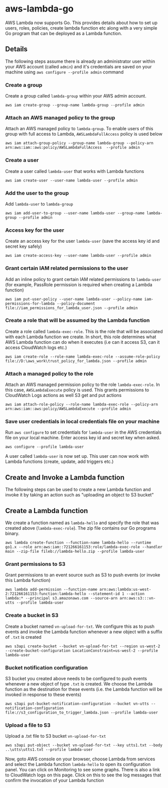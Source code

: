 # aws-lambda-go

AWS Lambda now supports Go. This provides details about how to set up users, roles, policies, create lambda function etc along with a very simple Go program that can be deployed as a Lambda function.

## Details
The following steps assume there is already an administrator user within your AWS account (called `admin`) and it's credentials are saved on your machine using `aws configure --profile admin` command

### Create a group
Create a group called `lambda-group` within your AWS admin account.

`aws iam create-group --group-name lambda-group --profile admin`

### Attach an AWS managed policy to the group
Attach an AWS managed policy to `lambda-group`. To enable users of this group with full access to Lambda, `AWSLambdaFullAccess` policy is used below

`aws iam attach-group-policy --group-name lambda-group --policy-arn arn:aws:iam::aws:policy/AWSLambdaFullAccess  --profile admin`

### Create a user
Create a user called `lambda-user` that works with Lambda functions

`aws iam create-user --user-name lambda-user --profile admin`

### Add the user to the group
Add `lambda-user` to `lambda-group`

`aws iam add-user-to-group --user-name lambda-user --group-name lambda-group --profile admin`

### Access key for the user
Create an access key for the user `lambda-user` (save the access key id and secret key safely)

`aws iam create-access-key --user-name lambda-user --profile admin`

### Grant certain IAM related permissions to the user
Add an inline policy to grant certain IAM related permissions to `lambda-user` (for example, PassRole permission is required when creating a Lambda function)

`aws iam put-user-policy --user-name lambda-user --policy-name iam-permissions-for-lambda --policy-document file://iam_permissions_for_lambda_user.json --profile admin`

### Create a role that will be assumed by the Lambda function
Create a role called `lambda-exec-role`. This is the role that will be associated with each Lambda function we create. In short, this role determines what AWS Lambda function can do when it executes (i.e can it access S3, can it access CloudWatch logs etc.)

`aws iam create-role --role-name lambda-exec-role --assume-role-policy file://D:\aws_work\trust_policy_for_lambda.json --profile admin`

### Attach a managed policy to the role
Attach an AWS managed permission policy to the role `lambda-exec-role`. In this case, `AWSLambdaExecute` policy is used. This grants permissions to CloudWatch Logs actions as well S3 get and put actions

`aws iam attach-role-policy --role-name lambda-exec-role --policy-arn arn:aws:iam::aws:policy/AWSLambdaExecute --profile admin`

### Save user credentials in local credentials file on your machine
Run `aws configure` to set credentials for `lambda-user` in the AWS credentials file on your local machine. Enter access key id and secret key when asked.

`aws configure --profile lambda-user`

A user called `lambda-user` is now set up. This user can now work with Lambda functions (create, update, add triggers etc.)

## Create and Invoke a Lambda function
The following steps can be used to create a new Lambda function and invoke it by taking an action such as "uploading an object to S3 bucket"

## Create a Lambda function
We create a function named as `lambda-hello` and specify the role that was created above (`lambda-exec-role`). The zip file contains our Go programs binary.

`aws lambda create-function --function-name lambda-hello --runtime go1.x --role arn:aws:iam::721266161153:role/lambda-exec-role --handler main --zip-file fileb://lambda-hello.zip --profile lambda-user`

### Grant permissions to S3
Grant permissions to an event source such as S3 to push events (or invoke this Lambda function)

`aws lambda add-permission --function-name arn:aws:lambda:us-west-2:721266161153:function:lambda-hello --statement-id 1 --action lambda:* --principal s3.amazonaws.com --source-arn arn:aws:s3:::vn-utts --profile lambda-user`

### Create a bucket in S3
Create a bucket named `vn-upload-for-txt`. We configure this as to push events and invoke the Lambda function whenever a new object with a suffix of `.txt` is created

`aws s3api create-bucket --bucket vn-upload-for-txt --region us-west-2 --create-bucket-configuration LocationConstraint=us-west-2 --profile lambda-user`

### Bucket notification configuration
S3 bucket you created above needs to be configured to push events whenever a new object of type `.txt` is created. We choose the Lambda function as the destination for these events (i.e. the Lambda function will be invoked in response to these events)

`aws s3api put-bucket-notification-configuration --bucket vn-utts --notification-configuration file://s3_configuration_to_trigger_lambda.json --profile lambda-user`

### Upload a file to S3
Upload a .txt file to S3 bucket `vn-upload-for-txt`

`aws s3api put-object --bucket vn-upload-for-txt --key utts1.txt --body ..\utts\utts1.txt --profile lambda-user`

Now, goto AWS console on your browser, choose Lambda from services and select the Lambda function `lambda-hello` to open its configuration panel. You can click on Monitoring to see some graphs. There is also a link to CloudWatch logs on this page. Click on this to see the log messages that confirm the invocation of your Lambda function
